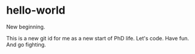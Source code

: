 # hello-world
New beginning.

This is a new git id for me as a new start of PhD life. 
Let's code. Have fun. And go fighting.
